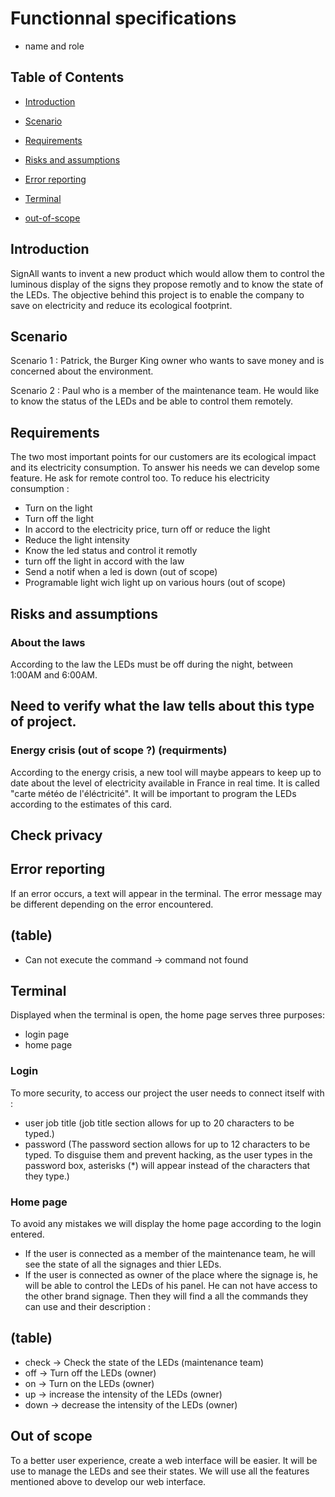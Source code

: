 # Functionnal specifications

- name and role

## Table of Contents

-  [Introduction](#overview)


-  [Scenario](#scenario)


-  [Requirements](#needs)


-  [Risks and assumptions](#risk)


-  [Error reporting](#error)


-  [Terminal](#terminal)


-  [out-of-scope](#out-of-scope)


<a  name="overview"/></a>

## Introduction

SignAll wants to invent a new product which would allow them to control the luminous display of the signs they propose remotly and to know the state of the LEDs. The objective behind this project is to enable the company to save on electricity and reduce its ecological footprint.

<a name="scenario"/></a>

## Scenario

Scenario 1 : Patrick, the Burger King owner who wants to save money and is concerned about the environment.

Scenario 2 : Paul who is a member of the maintenance team. He would like to know the status of the LEDs and be able to control them remotely.

<a name="needs"/></a>

## Requirements

The two most important points for our customers are its ecological impact and its electricity consumption. To answer his needs we can develop some feature. He ask for remote control too.
To reduce his electricity consumption :

- Turn on the light
- Turn off the light
- In accord to the electricity price, turn off or reduce the light
- Reduce the light intensity
- Know the led status and control it remotly
- turn off the light in accord with the law
- Send a notif when a led is down (out of scope)
- Programable light wich light up on various hours (out of scope)

<a name="risk"/></a>

## Risks and assumptions

### About the laws
According to the law the LEDs must be off during the night, between 1:00AM and 6:00AM.

## Need to verify what the law tells about this type of project.

### Energy crisis (out of scope ?) (requirments)
According to the energy crisis, a new tool will maybe appears to keep up to date about the level of electricity available in France in real time. It is called "carte météo de l'éléctricité".
It will be important to program the LEDs according to the estimates of this card.


## Check privacy

<a name="error"/></a>

## Error reporting

If an error occurs, a text will appear in the terminal. The error message may be different depending on the error encountered.
## (table)
- Can not execute the command -> command not found

<a name="terminal"/></a>

## Terminal

Displayed when the terminal is open, the home page serves three purposes:

- login page
- home page

### Login
To more security, to access our project the user needs to connect itself with :
- user job title (job title section allows for up to 20 characters to be typed.)
- password (The password section allows for up to 12 characters to be typed. To disguise them and prevent hacking, as the user types in the password box, asterisks (*) will appear instead of the characters that they type.)

### Home page
To avoid any mistakes we will display the home page according to the login entered.
- If the user is connected as a member of the maintenance team, he will see the state of all the signages and thier LEDs.
- If the user is connected as owner of the place where the signage is, he will be able to control the LEDs of his panel. He can not have access to the other brand signage.
Then they will find a all the commands they can use and their description :
## (table)
- check -> Check the state of the LEDs (maintenance team)
- off -> Turn off the LEDs (owner)
- on -> Turn on the LEDs (owner)
- up -> increase the intensity of the LEDs (owner)
- down -> decrease the intensity of the LEDs (owner)

<a name="out-of-scope"/></a>

## Out of scope

To a better user experience, create a web interface will be easier. It will be use to manage the LEDs and see their states.
We will use all the features mentioned above to develop our web interface.

<!-- Questions
- même interface pour maintenance -> login
- qui sont les clients et les différences en conséquences 
- vérifier les entrées du login pour être le plus clair : intitulé du job, entreprise, user title... ?
        -> changer les "owner" en conséquence-->